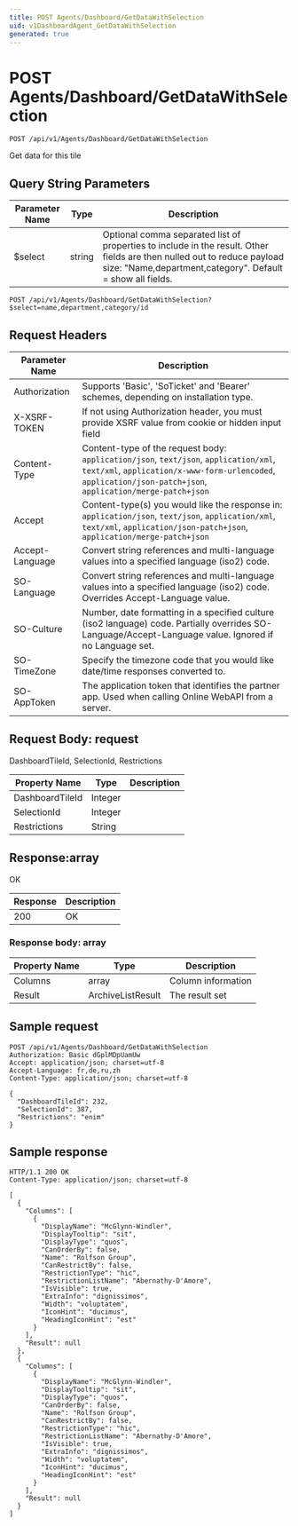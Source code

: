 ```yaml
---
title: POST Agents/Dashboard/GetDataWithSelection
uid: v1DashboardAgent_GetDataWithSelection
generated: true
---
```


# POST Agents/Dashboard/GetDataWithSelection

```http
POST /api/v1/Agents/Dashboard/GetDataWithSelection
```

Get data for this tile







## Query String Parameters

| Parameter Name | Type |  Description |
|----------------|------|--------------|
| $select | string |  Optional comma separated list of properties to include in the result. Other fields are then nulled out to reduce payload size: "Name,department,category". Default = show all fields. |

```http
POST /api/v1/Agents/Dashboard/GetDataWithSelection?$select=name,department,category/id
```


## Request Headers

| Parameter Name | Description |
|----------------|-------------|
| Authorization  | Supports 'Basic', 'SoTicket' and 'Bearer' schemes, depending on installation type. |
| X-XSRF-TOKEN   | If not using Authorization header, you must provide XSRF value from cookie or hidden input field |
| Content-Type | Content-type of the request body: `application/json`, `text/json`, `application/xml`, `text/xml`, `application/x-www-form-urlencoded`, `application/json-patch+json`, `application/merge-patch+json` |
| Accept         | Content-type(s) you would like the response in: `application/json`, `text/json`, `application/xml`, `text/xml`, `application/json-patch+json`, `application/merge-patch+json` |
| Accept-Language | Convert string references and multi-language values into a specified language (iso2) code. |
| SO-Language | Convert string references and multi-language values into a specified language (iso2) code. Overrides Accept-Language value. |
| SO-Culture | Number, date formatting in a specified culture (iso2 language) code. Partially overrides SO-Language/Accept-Language value. Ignored if no Language set. |
| SO-TimeZone | Specify the timezone code that you would like date/time responses converted to. |
| SO-AppToken | The application token that identifies the partner app. Used when calling Online WebAPI from a server. |

## Request Body: request 

DashboardTileId, SelectionId, Restrictions 

| Property Name | Type |  Description |
|----------------|------|--------------|
| DashboardTileId | Integer |  |
| SelectionId | Integer |  |
| Restrictions | String |  |

## Response:array

OK

| Response | Description |
|----------------|-------------|
| 200 | OK |

### Response body: array

| Property Name | Type |  Description |
|----------------|------|--------------|
| Columns | array | Column information |
| Result | ArchiveListResult | The result set |

## Sample request

```http!
POST /api/v1/Agents/Dashboard/GetDataWithSelection
Authorization: Basic dGplMDpUamUw
Accept: application/json; charset=utf-8
Accept-Language: fr,de,ru,zh
Content-Type: application/json; charset=utf-8

{
  "DashboardTileId": 232,
  "SelectionId": 387,
  "Restrictions": "enim"
}
```

## Sample response

```http_
HTTP/1.1 200 OK
Content-Type: application/json; charset=utf-8

[
  {
    "Columns": [
      {
        "DisplayName": "McGlynn-Windler",
        "DisplayTooltip": "sit",
        "DisplayType": "quos",
        "CanOrderBy": false,
        "Name": "Rolfson Group",
        "CanRestrictBy": false,
        "RestrictionType": "hic",
        "RestrictionListName": "Abernathy-D'Amore",
        "IsVisible": true,
        "ExtraInfo": "dignissimos",
        "Width": "voluptatem",
        "IconHint": "ducimus",
        "HeadingIconHint": "est"
      }
    ],
    "Result": null
  },
  {
    "Columns": [
      {
        "DisplayName": "McGlynn-Windler",
        "DisplayTooltip": "sit",
        "DisplayType": "quos",
        "CanOrderBy": false,
        "Name": "Rolfson Group",
        "CanRestrictBy": false,
        "RestrictionType": "hic",
        "RestrictionListName": "Abernathy-D'Amore",
        "IsVisible": true,
        "ExtraInfo": "dignissimos",
        "Width": "voluptatem",
        "IconHint": "ducimus",
        "HeadingIconHint": "est"
      }
    ],
    "Result": null
  }
]
```